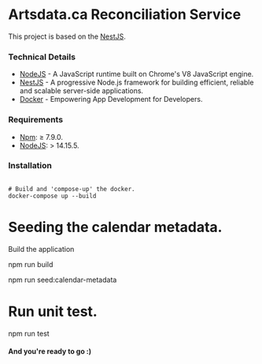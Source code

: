# Artsdata.ca Reconciliation Service

This project is based on the [NestJS].

### Technical Details

- [NodeJS] - A JavaScript runtime built on Chrome's V8 JavaScript engine.
- [NestJS] - A progressive Node.js framework for building efficient, reliable and scalable server-side applications.
- [Docker] - Empowering App Development for Developers.

### Requirements

- [Npm]: ≥ 7.9.0.
- [NodeJS]: > 14.15.5.

### Installation

```

# Build and 'compose-up' the docker.
docker-compose up --build

```

# Seeding the calendar metadata.
Build the application

npm run build

npm run seed:calendar-metadata

# Run unit test.

npm run test

#### And you're ready to go :)

[nestjs]: https://nestjs.com
[nodejs]: https://nodejs.org
[docker]: https://www.docker.com/
[npm]: https://www.npmjs.com/